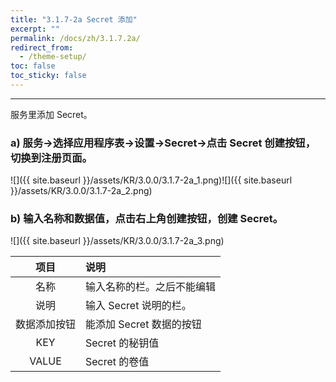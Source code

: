 ```yaml
---
title: "3.1.7-2a Secret 添加"
excerpt: ""
permalink: /docs/zh/3.1.7.2a/
redirect_from:
  - /theme-setup/
toc: false
toc_sticky: false
---
```


---
服务里添加 Secret。

### a\) 服务→选择应用程序表→设置→Secret→点击 Secret 创建按钮，切换到注册页面。
![]({{ site.baseurl }}/assets/KR/3.0.0/3.1.7-2a_1.png)![]({{ site.baseurl }}/assets/KR/3.0.0/3.1.7-2a_2.png)

### b\) 输入名称和数据值，点击右上角创建按钮，创建 Secret。
![]({{ site.baseurl }}/assets/KR/3.0.0/3.1.7-2a_3.png)

| **项目** | **说明** |
| :---: | :--- |
| 名称 | 输入名称的栏。之后不能编辑 |
| 说明 | 输入 Secret 说明的栏。 |
| 数据添加按钮 | 能添加 Secret 数据的按钮 |
| KEY | Secret 的秘钥值 |
| VALUE | Secret 的卷值 |
